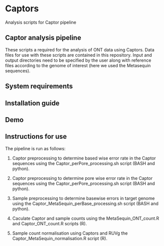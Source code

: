 # Captors
Analysis scripts for Captor pipeline

## Captor analysis pipeline
These scripts a required for the analysis of ONT data using Captors. Data files for use with these scripts are contained in this repository. Input and output directories need to be specified by the user along with reference files according to the genome of interest (here we used the Metasequin sequences).

## System requirements

## Installation guide

## Demo

## Instructions for use
The pipeline is run as follows:
1. Captor preprocessing to determine based wise error rate in the Captor sequences using the Captor_perPore_processing.sh script (BASH and python).

2. Captor preprocessing to determine pore wise error rate in the Captor sequences using the Captor_perPore_processing.sh script (BASH and python).

3. Sample preprocessing to determine basewise errors in target genome using the Captor_MetaSequin_perBase_processing.sh script (BASH and python).

4. Caculate Captor and sample counts using the MetaSequin_ONT_count.R and Captor_ONT_count.R scripts (R).

5. Sample count normalisation using Captors and RUVg the Captor_MetaSequin_normalisation.R script (R).
